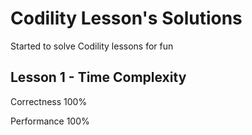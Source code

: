 # Codility Lesson's Solutions
Started to solve Codility lessons for fun

## Lesson 1 - Time Complexity
Correctness	100% 

Performance 100%
